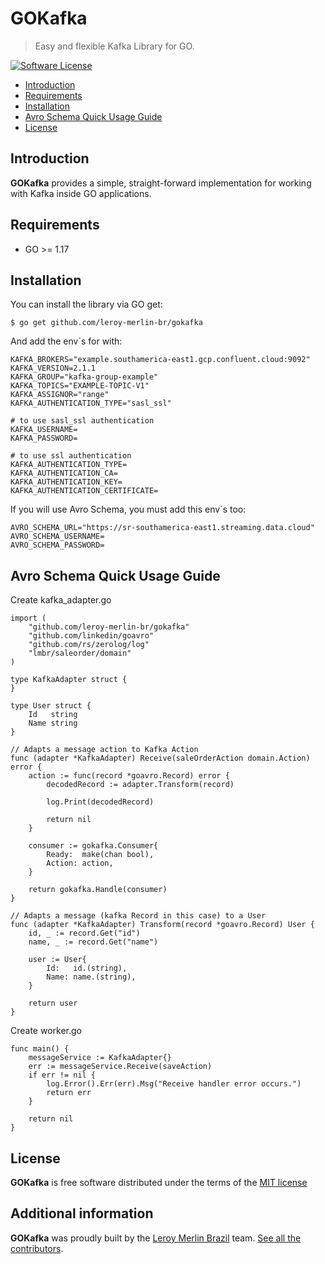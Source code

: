 # GOKafka

> Easy and flexible Kafka Library for GO.

[![Software License](https://img.shields.io/badge/license-MIT-brightgreen.svg?style=flat-square)](LICENSE.md)

- [Introduction](#introduction)
- [Requirements](#requirements)
- [Installation](#installation)
- [Avro Schema Quick Usage Guide](#avro-schema-quick-usage-guide)
- [License](#license)


<a name="introduction"></a>
## Introduction

**GOKafka** provides a simple, straight-forward implementation for working with Kafka inside GO applications.

<a name="requirements"></a>
## Requirements

- GO >= 1.17

<a name="installation"></a>
## Installation

You can install the library via GO get:

```
$ go get github.com/leroy-merlin-br/gokafka
```

And add the env`s for with:

```
KAFKA_BROKERS="example.southamerica-east1.gcp.confluent.cloud:9092"
KAFKA_VERSION=2.1.1
KAFKA_GROUP="kafka-group-example"
KAFKA_TOPICS="EXAMPLE-TOPIC-V1"
KAFKA_ASSIGNOR="range"
KAFKA_AUTHENTICATION_TYPE="sasl_ssl"

# to use sasl_ssl authentication
KAFKA_USERNAME=
KAFKA_PASSWORD=

# to use ssl authentication
KAFKA_AUTHENTICATION_TYPE=
KAFKA_AUTHENTICATION_CA=
KAFKA_AUTHENTICATION_KEY=
KAFKA_AUTHENTICATION_CERTIFICATE=
```

If you will use Avro Schema, you must add this env`s too:

```
AVRO_SCHEMA_URL="https://sr-southamerica-east1.streaming.data.cloud"
AVRO_SCHEMA_USERNAME=
AVRO_SCHEMA_PASSWORD=
```

## Avro Schema Quick Usage Guide

Create kafka_adapter.go
```
import (
	"github.com/leroy-merlin-br/gokafka"
	"github.com/linkedin/goavro"
	"github.com/rs/zerolog/log"
	"lmbr/saleorder/domain"
)

type KafkaAdapter struct {
}

type User struct {
	Id   string
	Name string
}

// Adapts a message action to Kafka Action
func (adapter *KafkaAdapter) Receive(saleOrderAction domain.Action) error {
	action := func(record *goavro.Record) error {
		decodedRecord := adapter.Transform(record)

		log.Print(decodedRecord)

		return nil
	}

	consumer := gokafka.Consumer{
		Ready:  make(chan bool),
		Action: action,
	}

	return gokafka.Handle(consumer)
}

// Adapts a message (kafka Record in this case) to a User
func (adapter *KafkaAdapter) Transform(record *goavro.Record) User {
	id, _ := record.Get("id")
	name, _ := record.Get("name")

	user := User{
		Id:   id.(string),
		Name: name.(string),
	}

	return user
}
```

Create worker.go
```
func main() {
    messageService := KafkaAdapter{}
    err := messageService.Receive(saveAction)
    if err != nil {
        log.Error().Err(err).Msg("Receive handler error occurs.")
        return err
    }
    
    return nil
}
```

<a name="license"></a>
## License

**GOKafka** is free software distributed under the terms of the [MIT license](http://opensource.org/licenses/MIT)

<a name="additional_information"></a>
## Additional information

**GOKafka** was proudly built by the [Leroy Merlin Brazil](https://github.com/leroy-merlin-br) team. [See all the contributors](https://github.com/leroy-merlin-br/gokafka/graphs/contributors).
